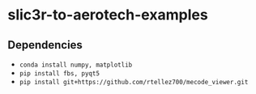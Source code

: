 # slic3r-to-aerotech-examples

## Dependencies
- `conda install numpy, matplotlib`
- `pip install fbs, pyqt5`
- `pip install git+https://github.com/rtellez700/mecode_viewer.git`
